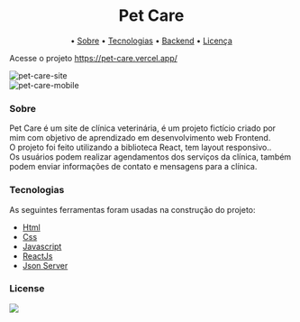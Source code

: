 # <h1 align="center">Pet Care</h1>  
    
<p align="center">
 • <a href="#sobre">Sobre</a> •
 <a href="#tecnologias">Tecnologias</a> • 
 <a href="#backend">Backend</a> • 
 <a href="#license">Licença</a>  
</p>  
  
Acesse o projeto https://pet-care.vercel.app/  
  
![pet-care-site](https://user-images.githubusercontent.com/56805229/92775212-916fca80-f374-11ea-9ad3-23749e807abc.gif)  
![pet-care-mobile](https://user-images.githubusercontent.com/56805229/92775308-a64c5e00-f374-11ea-836f-70fc08fd76c2.gif)  
  
### Sobre  
Pet Care é um site de clínica veterinária, é um projeto fictício criado por mim com objetivo de aprendizado em desenvolvimento web Frontend.  
O projeto foi feito utilizando a biblioteca React, tem layout responsivo..  
Os usuários podem realizar agendamentos dos serviços da clínica, também podem enviar informações de contato e mensagens para a clínica.  
  

### Tecnologias

As seguintes ferramentas foram usadas na construção do projeto:

- [Html](https://developer.mozilla.org/pt-BR/docs/Web/HTML)  
- [Css](https://developer.mozilla.org/pt-BR/docs/Web/CSS)  
- [Javascript](https://developer.mozilla.org/pt-BR/docs/Web/JavaScript)  
- [ReactJs](https://pt-br.reactjs.org/docs/getting-started.html)  
- [Json Server](https://www.npmjs.com/package/json-server)  
  

  
### License  
![](https://img.shields.io/github/license/RicardoBaltazar/Pet-Care)  



